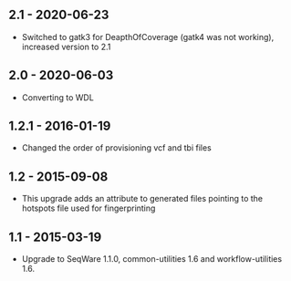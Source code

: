 ## 2.1   - 2020-06-23
- Switched to gatk3 for DeapthOfCoverage (gatk4 was not working), increased version to 2.1
## 2.0   - 2020-06-03
- Converting to WDL
## 1.2.1 - 2016-01-19
- Changed the order of provisioning vcf and tbi files
## 1.2   - 2015-09-08
- This upgrade adds an attribute to generated files pointing to the hotspots file used for fingerprinting
## 1.1   - 2015-03-19
- Upgrade to SeqWare 1.1.0, common-utilities 1.6 and workflow-utilities 1.6.
